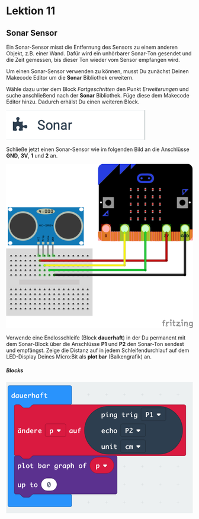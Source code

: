 # Lektion 11

## Sonar Sensor 

Ein Sonar-Sensor misst die Entfernung des Sensors zu einem anderen Objekt, z.B. einer Wand. Dafür wird ein unhörbarer Sonar-Ton gesendet und die Zeit gemessen, bis dieser Ton wieder vom Sensor empfangen wird.

Um einen Sonar-Sensor verwenden zu können, musst Du zunächst Deinen Makecode Editor um die __Sonar__ Bibliothek erweitern.

Wähle dazu unter dem Block _Fortgeschritten_ den Punkt _Erweiterungen_ und suche anschließend nach der __Sonar__ Bibliothek. Füge diese dem Makecode Editor hinzu. Dadurch erhälst Du einen weiteren Block.

![Sonar](./sonar.png "Sonar")

Schließe jetzt einen Sonar-Sensor wie im folgenden Bild an die Anschlüsse __GND__, __3V__, __1__ und __2__ an.

![Wiring](./wiring.png "Wiring")

Verwende eine Endlosschleife (Block __dauerhaft__) in der Du permanent mit dem Sonar-Block über die Anschlüsse __P1__ und __P2__ den Sonar-Ton sendest und empfängst. Zeige die Distanz auf in jedem Schleifendurchlauf auf dem LED-Display Deines Micro:Bit als __plot bar__ (Balkengrafik) an.

##### Blocks

![Screenshot](./screenshot.png "Screenshot")
